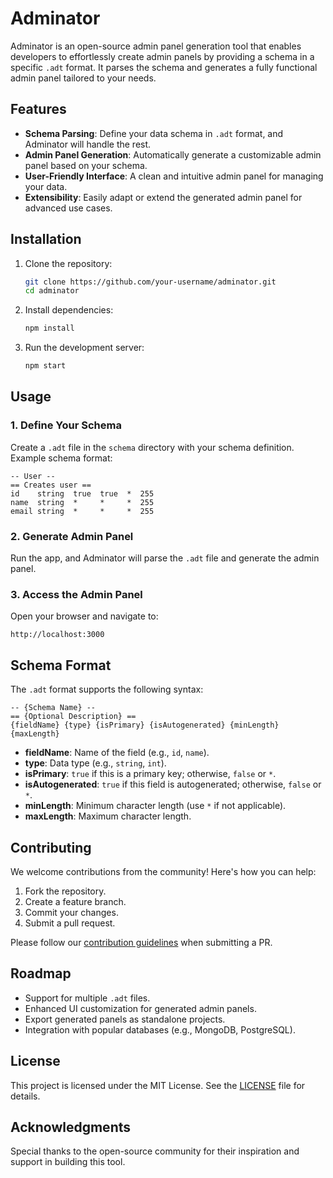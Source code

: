 # Adminator

Adminator is an open-source admin panel generation tool that enables developers to effortlessly create admin panels by providing a schema in a specific `.adt` format. It parses the schema and generates a fully functional admin panel tailored to your needs.

## Features

- **Schema Parsing**: Define your data schema in `.adt` format, and Adminator will handle the rest.
- **Admin Panel Generation**: Automatically generate a customizable admin panel based on your schema.
- **User-Friendly Interface**: A clean and intuitive admin panel for managing your data.
- **Extensibility**: Easily adapt or extend the generated admin panel for advanced use cases.

## Installation

1. Clone the repository:

   ```bash
   git clone https://github.com/your-username/adminator.git
   cd adminator
   ```

2. Install dependencies:

   ```bash
   npm install
   ```

3. Run the development server:

   ```bash
   npm start
   ```

## Usage

### 1. Define Your Schema

Create a `.adt` file in the `schema` directory with your schema definition. Example schema format:

```plaintext
-- User --
== Creates user ==
id    string  true  true  *  255
name  string  *     *     *  255
email string  *     *     *  255
```

### 2. Generate Admin Panel

Run the app, and Adminator will parse the `.adt` file and generate the admin panel.

### 3. Access the Admin Panel

Open your browser and navigate to:

```
http://localhost:3000
```

## Schema Format

The `.adt` format supports the following syntax:

```plaintext
-- {Schema Name} --
== {Optional Description} ==
{fieldName} {type} {isPrimary} {isAutogenerated} {minLength} {maxLength}
```

- **fieldName**: Name of the field (e.g., `id`, `name`).
- **type**: Data type (e.g., `string`, `int`).
- **isPrimary**: `true` if this is a primary key; otherwise, `false` or `*`.
- **isAutogenerated**: `true` if this field is autogenerated; otherwise, `false` or `*`.
- **minLength**: Minimum character length (use `*` if not applicable).
- **maxLength**: Maximum character length.

## Contributing

We welcome contributions from the community! Here's how you can help:

1. Fork the repository.
2. Create a feature branch.
3. Commit your changes.
4. Submit a pull request.

Please follow our [contribution guidelines](CONTRIBUTING.md) when submitting a PR.

## Roadmap

- Support for multiple `.adt` files.
- Enhanced UI customization for generated admin panels.
- Export generated panels as standalone projects.
- Integration with popular databases (e.g., MongoDB, PostgreSQL).

## License

This project is licensed under the MIT License. See the [LICENSE](LICENSE) file for details.

## Acknowledgments

Special thanks to the open-source community for their inspiration and support in building this tool.
